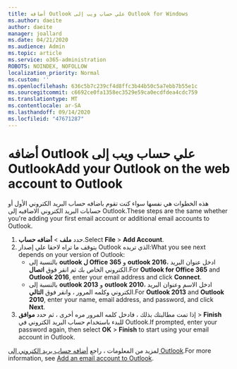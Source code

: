 ```yaml
---
title: أضافه Outlook علي حساب ويب إلى Outlook for Windows
ms.author: daeite
author: daeite
manager: joallard
ms.date: 04/21/2020
ms.audience: Admin
ms.topic: article
ms.service: o365-administration
ROBOTS: NOINDEX, NOFOLLOW
localization_priority: Normal
ms.custom: ''
ms.openlocfilehash: 636c5b7c239cf4d8ffc3b44b50c5a7ebb7b55e1c
ms.sourcegitcommit: c6692ce0fa1358ec3529e59ca0ecdfdea4cdc759
ms.translationtype: MT
ms.contentlocale: ar-SA
ms.lasthandoff: 09/14/2020
ms.locfileid: "47671287"
---
```

# <a name="add-your-outlook-on-the-web-account-to-outlook"></a><span data-ttu-id="bf71c-102">أضافه Outlook علي حساب ويب إلى Outlook</span><span class="sxs-lookup"><span data-stu-id="bf71c-102">Add your Outlook on the web account to Outlook</span></span>

<span data-ttu-id="bf71c-103">هذه الخطوات هي نفسها سواء كنت تقوم باضافه حساب البريد الكتروني الأول أو حسابات البريد الكتروني الاضافيه إلى Outlook.</span><span class="sxs-lookup"><span data-stu-id="bf71c-103">These steps are the same whether you're adding your first email account or additional email accounts to Outlook.</span></span>

1. <span data-ttu-id="bf71c-104">حدد **ملف**  >  **أضافه حساب**.</span><span class="sxs-lookup"><span data-stu-id="bf71c-104">Select **File** > **Add Account**.</span></span>
1. <span data-ttu-id="bf71c-105">يتوقف ما تراه لاحقا علي إصدار Outlook الذي تريده:</span><span class="sxs-lookup"><span data-stu-id="bf71c-105">What you see next depends on your version of Outlook:</span></span>
    - <span data-ttu-id="bf71c-106">بالنسبة إلى **outlook ل Office 365** و **outlook 2016**، ادخل عنوان البريد الكتروني الخاص بك ثم انقر فوق **اتصال**.</span><span class="sxs-lookup"><span data-stu-id="bf71c-106">For **Outlook for Office 365** and **Outlook 2016**, enter your email address and click **Connect**.</span></span>
    - <span data-ttu-id="bf71c-107">بالنسبة إلى **outlook 2013** و **outlook 2010**، ادخل الاسم وعنوان البريد الكتروني وكلمه المرور ، وانقر فوق **التالي**.</span><span class="sxs-lookup"><span data-stu-id="bf71c-107">For **Outlook 2013** and **Outlook 2010**, enter your name, email address, and password, and click **Next**.</span></span>
1. <span data-ttu-id="bf71c-108">إذا تمت مطالبتك بذلك ، فادخل كلمه المرور مره أخرى ، ثم حدد **موافق**  >  **Finish** للبدء باستخدام حساب البريد الكتروني في Outlook.</span><span class="sxs-lookup"><span data-stu-id="bf71c-108">If prompted, enter your password again, then select **OK** > **Finish** to start using your email account in Outlook.</span></span>

<span data-ttu-id="bf71c-109">لمزيد من المعلومات ، راجع [أضافه حساب بريد الكتروني إلى Outlook](https://support.office.com/article/6e27792a-9267-4aa4-8bb6-c84ef146101b).</span><span class="sxs-lookup"><span data-stu-id="bf71c-109">For more information, see [Add an email account to Outlook](https://support.office.com/article/6e27792a-9267-4aa4-8bb6-c84ef146101b).</span></span>
